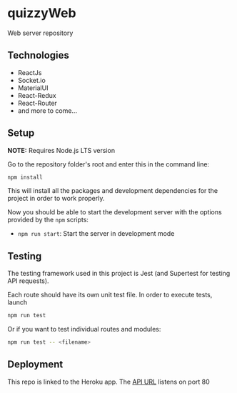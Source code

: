 # quizzyWeb

Web server repository

## Technologies

-   ReactJs
-   Socket.io
-   MaterialUI
-   React-Redux
-   React-Router
-   and more to come...

## Setup

**NOTE:** Requires Node.js LTS version

Go to the repository folder's root and enter this in the command line:

```bash
npm install
```

This will install all the packages and development dependencies for the project
in order to work properly.

Now you should be able to start the development server with the options provided by the `npm` scripts:

-   `npm run start`: Start the server in development mode

## Testing

The testing framework used in this project is Jest (and Supertest for testing API requests).

Each route should have its own unit test file. In order to execute tests, launch

```bash
npm run test
```

Or if you want to test individual routes and modules:

```bash
npm run test -- <filename>
```

## Deployment

This repo is linked to the Heroku app. The [API URL](https://quizzyappbackend.herokuapp.com) listens on port 80
